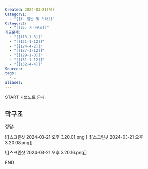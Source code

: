 ```yaml
---
Created: 2024-03-21(목)
Category1:
  - "[[1. 일반 및 기타]]"
Category2:
  - "[[05. 기타구조]]"
기출문제:
  - "[[113-1-3]]"
  - "[[121-1-12]]"
  - "[[124-4-2]]"
  - "[[127-1-12]]"
  - "[[129-1-8]]"
  - "[[131-1-12]]"
  - "[[132-4-4]]"
Sources: 
tags:
  - ✏️
aliases:
---
```

START
서브노트
문제:  
## 막구조 

정답: 

![[스크린샷 2024-03-21 오후 3.20.01.png]]
![[스크린샷 2024-03-21 오후 3.20.08.png]]

![[스크린샷 2024-03-21 오후 3.20.16.png]]
<!--ID: 1711008614509-->
END

